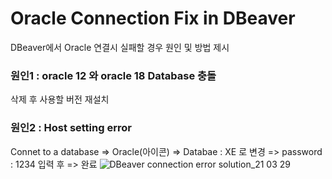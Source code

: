 # Oracle Connection Fix in DBeaver
 DBeaver에서 Oracle 연결시 실패할 경우 원인 및 방법 제시

### 원인1 : oracle 12 와 oracle 18 Database 충돌
 삭제 후 사용할 버전 재설치

### 원인2 : Host setting error
 Connet to a database => Oracle(아이콘) => Databae : XE 로 변경 => password : 1234 입력 후 => 완료
 ![DBeaver connection error solution_21 03 29](https://user-images.githubusercontent.com/66303614/112776188-fc1af600-9079-11eb-95c4-035198858235.jpg)
